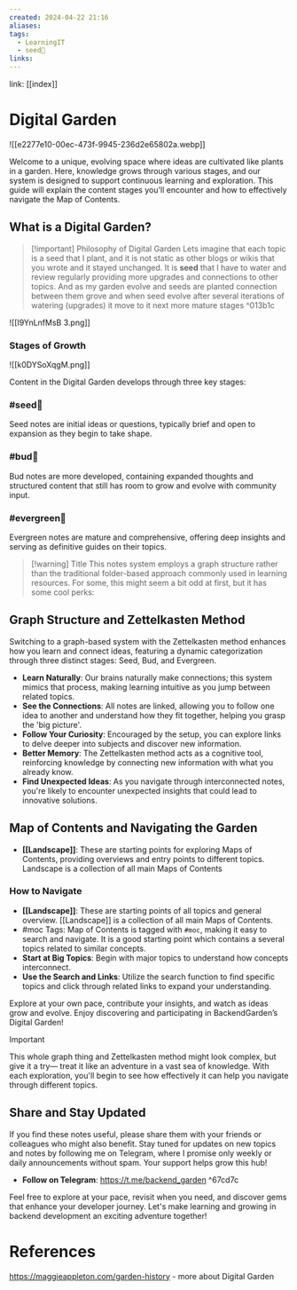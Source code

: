 ```yaml
---
created: 2024-04-22 21:16
aliases: 
tags:
  - LearningIT
  - seed🌱
links:
---
```


link: [[index]]

# Digital Garden

![[e2277e10-00ec-473f-9945-236d2e65802a.webp]]

Welcome to a unique, evolving space where ideas are cultivated like plants in a garden. Here, knowledge grows through various stages, and our system is designed to support continuous learning and exploration. This guide will explain the content stages you'll encounter and how to effectively navigate the Map of Contents.




## What is a Digital Garden?

> [!important] Philosophy of Digital Garden
> Lets imagine that each topic is a seed that I plant, and it is not static as other blogs or wikis that you wrote and it stayed unchanged. It is **seed** that I have to water and review regularly providing more upgrades and connections to other topics. And as my garden evolve and seeds are planted connection between them grove and when seed evolve after several iterations of watering (upgrades) it move to it next more mature stages ^013b1c


![[I9YnLnfMsB 3.png]]
### Stages of Growth
![[k0DYSoXqgM.png]]

Content in the Digital Garden develops through three key stages:

### #seed🌱 

Seed notes are initial ideas or questions, typically brief and open to expansion as they begin to take shape.

### #bud🌿

Bud notes are more developed, containing expanded thoughts and structured content that still has room to grow and evolve with community input.

### #evergreen🌳

Evergreen notes are mature and comprehensive, offering deep insights and serving as definitive guides on their topics.

> [!warning] Title
> This notes system employs a graph structure rather than the traditional folder-based approach commonly used in learning resources. For some, this might seem a bit odd at first, but it has some cool perks:

## Graph Structure and Zettelkasten Method

Switching to a graph-based system with the Zettelkasten method enhances how you learn and connect ideas, featuring a dynamic categorization through three distinct stages: Seed, Bud, and Evergreen.

- **Learn Naturally**: Our brains naturally make connections; this system mimics that process, making learning intuitive as you jump between related topics.
- **See the Connections**: All notes are linked, allowing you to follow one idea to another and understand how they fit together, helping you grasp the 'big picture'.
- **Follow Your Curiosity**: Encouraged by the setup, you can explore links to delve deeper into subjects and discover new information.
- **Better Memory**: The Zettelkasten method acts as a cognitive tool, reinforcing knowledge by connecting new information with what you already know.
- **Find Unexpected Ideas**: As you navigate through interconnected notes, you're likely to encounter unexpected insights that could lead to innovative solutions.

## Map of Contents and Navigating the Garden

- **[[Landscape]]**: These are starting points for exploring Maps of Contents, providing overviews and entry points to different topics. Landscape is a collection of all main Maps of Contents

### How to Navigate

- **[[Landscape]]**: These are starting points of all topics and general overview. [[Landscape]] is a collection of all main Maps of Contents. 
- #moc Tags: Map of Contents is tagged with `#moc`, making it easy to search and navigate. It is a good starting point which contains a several topics related to similar concepts.
- **Start at Big Topics**: Begin with major topics to understand how concepts interconnect.
- **Use the Search and Links**: Utilize the search function to find specific topics and click through related links to expand your understanding.

Explore at your own pace, contribute your insights, and watch as ideas grow and evolve. Enjoy discovering and participating in BackendGarden’s Digital Garden!

> [!important] 
> This whole graph thing and Zettelkasten method might look complex, but give it a try— treat it like an adventure in a vast sea of knowledge. With each exploration, you'll begin to see how effectively it can help you navigate through different topics.

## Share and Stay Updated 

If you find these notes useful, please share them with your friends or colleagues who might also benefit. Stay tuned for updates on new topics and notes by following me on Telegram, where I promise only weekly or daily announcements without spam. Your support helps grow this hub! 

- **Follow on Telegram**: https://t.me/backend_garden ^67cd7c

Feel free to explore at your pace, revisit when you need, and discover gems that enhance your developer journey. Let's make learning and growing in backend development an exciting adventure together!

# References

https://maggieappleton.com/garden-history  - more about Digital Garden